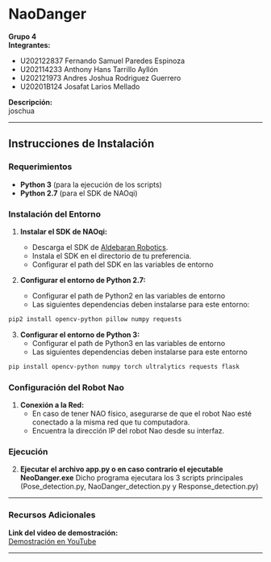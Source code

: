 # NaoDanger

**Grupo 4**  
**Integrantes:**
- U202122837 Fernando Samuel Paredes Espinoza
- U202114233 Anthony Hans Tarrillo Ayllón
- U202121973 Andres Joshua Rodriguez Guerrero
- U20201B124 Josafat Larios Mellado

**Descripción:**  
joschua

---

## Instrucciones de Instalación

### Requerimientos
- **Python 3** (para la ejecución de los scripts)
- **Python 2.7** (para el SDK de NAOqi)

### Instalación del Entorno

1. **Instalar el SDK de NAOqi:**
   - Descarga el SDK de [Aldebaran Robotics](https://support.unitedrobotics.group/en/support/solutions/articles/80001033994-nao-v4-v5-naoqi-2-1-4-13-).
   - Instala el SDK en el directorio de tu preferencia.
   - Configurar el path del SDK en las variables de entorno
   
2. **Configurar el entorno de Python 2.7:**
   - Configurar el path de Python2 en las variables de entorno
   - Las siguientes dependencias deben instalarse para este entorno:

```bash
pip2 install opencv-python pillow numpy requests
```
3. **Configurar el entorno de Python 3:**
   - Configurar el path de Python3 en las variables de entorno
   - Las siguientes dependencias deben instalarse para este entorno

```bash
pip install opencv-python numpy torch ultralytics requests flask
```
### Configuración del Robot Nao

1. **Conexión a la Red:**
   - En caso de tener NAO físico, asegurarse de que el robot Nao esté conectado a la misma red que tu computadora.
   - Encuentra la dirección IP del robot Nao desde su interfaz.


### Ejecución

2. **Ejecutar el archivo app.py o en caso contrario el ejecutable NeoDanger.exe**
Dicho programa ejecutara los 3 scripts principales (Pose_detection.py, NaoDanger_detection.py y Response_detection.py)

---

### Recursos Adicionales

**Link del video de demostración:**  
[Demostración en YouTube](https://youtu.be/NsO5Oqmj7ns)

---

